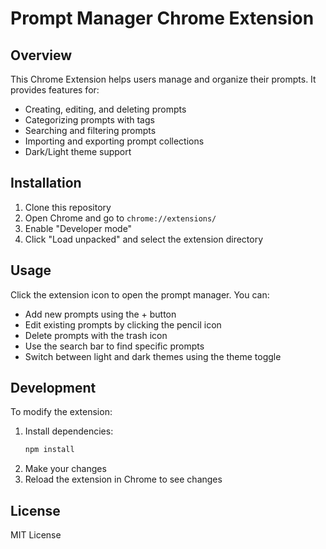 # Prompt Manager Chrome Extension

## Overview

This Chrome Extension helps users manage and organize their prompts. It provides features for:

- Creating, editing, and deleting prompts
- Categorizing prompts with tags
- Searching and filtering prompts
- Importing and exporting prompt collections
- Dark/Light theme support

## Installation

1. Clone this repository
2. Open Chrome and go to `chrome://extensions/`
3. Enable "Developer mode"
4. Click "Load unpacked" and select the extension directory

## Usage

Click the extension icon to open the prompt manager. You can:

- Add new prompts using the + button
- Edit existing prompts by clicking the pencil icon
- Delete prompts with the trash icon
- Use the search bar to find specific prompts
- Switch between light and dark themes using the theme toggle

## Development

To modify the extension:

1. Install dependencies:
   ```bash
   npm install
   ```
2. Make your changes
3. Reload the extension in Chrome to see changes

## License

MIT License
